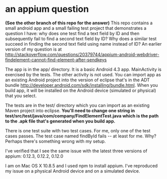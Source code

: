 an appium question
==================

**(See the other branch of this repo for the answer)** This repo contains a small android app and a small failing test project that demonstrates a question I have: why does one test find a text field by ID and then subsequently fail to find a second text field by ID? Why does a similar test succeed in finding the second text field using name instead of ID? An earlier version of my question is at http://stackoverflow.com/questions/20379744/appium-android-webdriver-findelement-cannot-find-element-after-sendkeys

The app is in the app/ directory. It is a basic Android 4.3 app. MainActivity is exercised by the tests. The other activity is not used. You can import app as an existing Android project into the version of eclipse that's in the ADT bundle http://developer.android.com/sdk/installing/bundle.html. When you build app, it will be installed on the Android device (simulated or physical) that you select.

The tests are in the test/ directory which you can import as an existing Maven project into eclipse. **You'll need to change one string in test/src/test/java/com/company/FindElementTest.java which is the path to the .apk file that's generated when you build app.** 

There is one test suite with two test cases. For me, only one of the test cases passes. The test case named findById fails -- at least for me. Why? Perhaps there's something wrong with my setup. 

I've verified that I see the same issue with the latest three versions of appium: 0.12.3, 0.12.2, 0.12.0

I am on Mac OS X 10.8.5 and I used npm to install appium. I've reproduced my issue on a physical Android device and on a simulated device.
